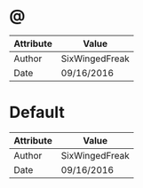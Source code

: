 # @
| Attribute | Value |
| ---  | ---     |
| Author | SixWingedFreak |
| Date | 09/16/2016 |
# Default
| Attribute | Value |
| ---  | ---     |
| Author | SixWingedFreak |
| Date | 09/16/2016 |

